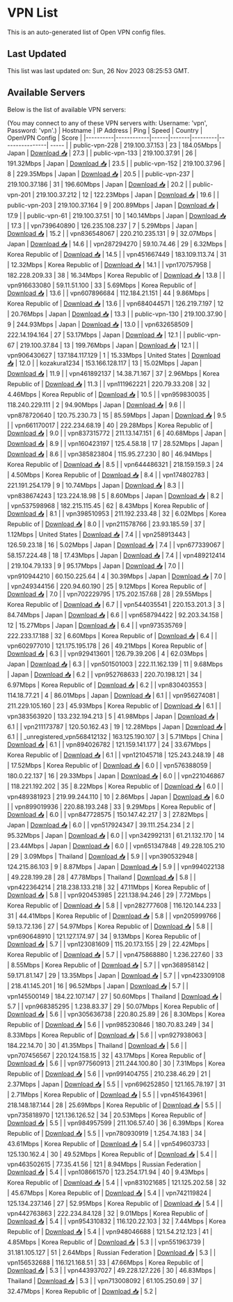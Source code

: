# VPN List

This is an auto-generated list of Open VPN config files.

## Last Updated

This list was last updated on: Sun, 26 Nov 2023 08:25:53 GMT.

## Available Servers

Below is the list of available VPN servers:

(You may connect to any of these VPN servers with: Username: 'vpn', Password: 'vpn'.)
| Hostname | IP Address | Ping | Speed | Country | OpenVPN Config | Score |
|----------|------------|------|-------|---------|----------------| ----- |
| public-vpn-228 | 219.100.37.153 | 23 | 184.05Mbps | Japan | [Download 📥](./configs/server_0_JP.ovpn) | 27.3 |
| public-vpn-133 | 219.100.37.91 | 26 | 191.32Mbps | Japan | [Download 📥](./configs/server_1_JP.ovpn) | 23.5 |
| public-vpn-152 | 219.100.37.96 | 8 | 229.35Mbps | Japan | [Download 📥](./configs/server_2_JP.ovpn) | 20.5 |
| public-vpn-237 | 219.100.37.186 | 31 | 196.60Mbps | Japan | [Download 📥](./configs/server_3_JP.ovpn) | 20.2 |
| public-vpn-201 | 219.100.37.212 | 12 | 122.23Mbps | Japan | [Download 📥](./configs/server_4_JP.ovpn) | 19.6 |
| public-vpn-203 | 219.100.37.164 | 9 | 200.89Mbps | Japan | [Download 📥](./configs/server_5_JP.ovpn) | 17.9 |
| public-vpn-61 | 219.100.37.51 | 10 | 140.14Mbps | Japan | [Download 📥](./configs/server_6_JP.ovpn) | 17.3 |
| vpn739640890 | 126.235.108.237 | 7 | 5.29Mbps | Japan | [Download 📥](./configs/server_7_JP.ovpn) | 15.2 |
| vpn836548067 | 220.210.235.131 | 9 | 32.07Mbps | Japan | [Download 📥](./configs/server_8_JP.ovpn) | 14.6 |
| vpn287294270 | 59.10.74.46 | 29 | 6.32Mbps | Korea Republic of | [Download 📥](./configs/server_9_KR.ovpn) | 14.5 |
| vpn451667449 | 183.109.113.74 | 31 | 12.32Mbps | Korea Republic of | [Download 📥](./configs/server_10_KR.ovpn) | 14.1 |
| vpn170757958 | 182.228.209.33 | 38 | 16.34Mbps | Korea Republic of | [Download 📥](./configs/server_11_KR.ovpn) | 13.8 |
| vpn916633080 | 59.11.51.100 | 33 | 5.69Mbps | Korea Republic of | [Download 📥](./configs/server_12_KR.ovpn) | 13.6 |
| vpn607896684 | 112.184.21.151 | 44 | 9.86Mbps | Korea Republic of | [Download 📥](./configs/server_13_KR.ovpn) | 13.6 |
| vpn684044571 | 126.219.7.197 | 12 | 20.76Mbps | Japan | [Download 📥](./configs/server_14_JP.ovpn) | 13.3 |
| public-vpn-130 | 219.100.37.90 | 9 | 244.93Mbps | Japan | [Download 📥](./configs/server_15_JP.ovpn) | 13.0 |
| vpn632658509 | 222.14.194.164 | 27 | 53.17Mbps | Japan | [Download 📥](./configs/server_16_JP.ovpn) | 12.1 |
| public-vpn-67 | 219.100.37.84 | 13 | 199.76Mbps | Japan | [Download 📥](./configs/server_17_JP.ovpn) | 12.1 |
| vpn906430627 | 137.184.117.129 | 1 | 15.33Mbps | United States | [Download 📥](./configs/server_18_US.ovpn) | 12.0 |
| kozakura1234 | 153.166.128.117 | 13 | 15.02Mbps | Japan | [Download 📥](./configs/server_19_JP.ovpn) | 11.9 |
| vpn461892137 | 14.38.71.167 | 37 | 2.96Mbps | Korea Republic of | [Download 📥](./configs/server_20_KR.ovpn) | 11.3 |
| vpn111962221 | 220.79.33.208 | 32 | 4.46Mbps | Korea Republic of | [Download 📥](./configs/server_21_KR.ovpn) | 10.5 |
| vpn959830035 | 118.240.229.111 | 2 | 94.90Mbps | Japan | [Download 📥](./configs/server_22_JP.ovpn) | 9.6 |
| vpn878720640 | 120.75.230.73 | 15 | 85.59Mbps | Japan | [Download 📥](./configs/server_23_JP.ovpn) | 9.5 |
| vpn661170017 | 222.234.68.19 | 40 | 29.28Mbps | Korea Republic of | [Download 📥](./configs/server_24_KR.ovpn) | 9.0 |
| vpn837315772 | 211.13.147.151 | 6 | 40.68Mbps | Japan | [Download 📥](./configs/server_25_JP.ovpn) | 8.9 |
| vpn160423197 | 125.4.58.18 | 17 | 28.52Mbps | Japan | [Download 📥](./configs/server_26_JP.ovpn) | 8.6 |
| vpn385823804 | 115.95.27.230 | 80 | 46.94Mbps | Korea Republic of | [Download 📥](./configs/server_27_KR.ovpn) | 8.5 |
| vpn644486321 | 218.159.159.3 | 24 | 4.50Mbps | Korea Republic of | [Download 📥](./configs/server_28_KR.ovpn) | 8.4 |
| vpn174802783 | 221.191.254.179 | 9 | 10.74Mbps | Japan | [Download 📥](./configs/server_29_JP.ovpn) | 8.3 |
| vpn838674243 | 123.224.18.98 | 5 | 8.60Mbps | Japan | [Download 📥](./configs/server_30_JP.ovpn) | 8.2 |
| vpn537598968 | 182.215.115.45 | 62 | 8.43Mbps | Korea Republic of | [Download 📥](./configs/server_31_KR.ovpn) | 8.1 |
| vpn398510953 | 211.192.233.48 | 32 | 6.02Mbps | Korea Republic of | [Download 📥](./configs/server_32_KR.ovpn) | 8.0 |
| vpn211578766 | 23.93.185.59 | 37 | 1.12Mbps | United States | [Download 📥](./configs/server_33_US.ovpn) | 7.4 |
| vpn258913443 | 126.59.23.18 | 16 | 5.02Mbps | Japan | [Download 📥](./configs/server_34_JP.ovpn) | 7.4 |
| vpn677339067 | 58.157.224.48 | 18 | 17.43Mbps | Japan | [Download 📥](./configs/server_35_JP.ovpn) | 7.4 |
| vpn489212414 | 219.104.79.133 | 9 | 95.17Mbps | Japan | [Download 📥](./configs/server_36_JP.ovpn) | 7.0 |
| vpn910944210 | 60.150.225.64 | 4 | 30.39Mbps | Japan | [Download 📥](./configs/server_37_JP.ovpn) | 7.0 |
| vpn249344156 | 220.94.60.190 | 25 | 9.12Mbps | Korea Republic of | [Download 📥](./configs/server_38_KR.ovpn) | 7.0 |
| vpn702229795 | 175.202.157.68 | 28 | 29.55Mbps | Korea Republic of | [Download 📥](./configs/server_39_KR.ovpn) | 6.7 |
| vpn544035541 | 220.153.201.3 | 3 | 84.74Mbps | Japan | [Download 📥](./configs/server_40_JP.ovpn) | 6.6 |
| vpn658794422 | 92.203.34.158 | 12 | 15.27Mbps | Japan | [Download 📥](./configs/server_41_JP.ovpn) | 6.4 |
| vpn973535769 | 222.233.17.188 | 32 | 6.60Mbps | Korea Republic of | [Download 📥](./configs/server_42_KR.ovpn) | 6.4 |
| vpn602977010 | 121.175.195.178 | 26 | 49.21Mbps | Korea Republic of | [Download 📥](./configs/server_43_KR.ovpn) | 6.3 |
| vpn929413601 | 126.79.39.206 | 4 | 62.03Mbps | Japan | [Download 📥](./configs/server_44_JP.ovpn) | 6.3 |
| vpn501501003 | 222.11.162.139 | 11 | 9.68Mbps | Japan | [Download 📥](./configs/server_45_JP.ovpn) | 6.2 |
| vpn952768633 | 220.70.198.121 | 34 | 6.97Mbps | Korea Republic of | [Download 📥](./configs/server_46_KR.ovpn) | 6.2 |
| vpn830403553 | 114.18.77.21 | 4 | 86.01Mbps | Japan | [Download 📥](./configs/server_47_JP.ovpn) | 6.1 |
| vpn956274081 | 211.229.105.160 | 23 | 45.93Mbps | Korea Republic of | [Download 📥](./configs/server_48_KR.ovpn) | 6.1 |
| vpn383563920 | 133.232.194.213 | 5 | 41.98Mbps | Japan | [Download 📥](./configs/server_49_JP.ovpn) | 6.1 |
| vpn211173787 | 120.50.162.43 | 19 | 12.28Mbps | Japan | [Download 📥](./configs/server_50_JP.ovpn) | 6.1 |
| _unregistered_vpn568412132 | 163.125.190.107 | 3 | 5.71Mbps | China | [Download 📥](./configs/server_51_CN.ovpn) | 6.1 |
| vpn894026782 | 121.159.141.177 | 24 | 33.67Mbps | Korea Republic of | [Download 📥](./configs/server_52_KR.ovpn) | 6.1 |
| vpn121045718 | 125.243.248.19 | 48 | 17.52Mbps | Korea Republic of | [Download 📥](./configs/server_53_KR.ovpn) | 6.0 |
| vpn576388059 | 180.0.22.137 | 16 | 29.33Mbps | Japan | [Download 📥](./configs/server_54_JP.ovpn) | 6.0 |
| vpn221046867 | 118.221.192.202 | 35 | 8.22Mbps | Korea Republic of | [Download 📥](./configs/server_55_KR.ovpn) | 6.0 |
| vpn489381923 | 219.99.244.110 | 10 | 2.86Mbps | Japan | [Download 📥](./configs/server_56_JP.ovpn) | 6.0 |
| vpn899019936 | 220.88.193.248 | 33 | 9.29Mbps | Korea Republic of | [Download 📥](./configs/server_57_KR.ovpn) | 6.0 |
| vpn847728575 | 150.147.42.217 | 3 | 27.82Mbps | Japan | [Download 📥](./configs/server_58_JP.ovpn) | 6.0 |
| vpn517924347 | 39.111.254.234 | 2 | 95.32Mbps | Japan | [Download 📥](./configs/server_59_JP.ovpn) | 6.0 |
| vpn342992131 | 61.21.132.170 | 14 | 23.44Mbps | Japan | [Download 📥](./configs/server_60_JP.ovpn) | 6.0 |
| vpn651347848 | 49.228.105.210 | 29 | 3.09Mbps | Thailand | [Download 📥](./configs/server_61_TH.ovpn) | 5.9 |
| vpn390532948 | 124.215.86.103 | 9 | 8.87Mbps | Japan | [Download 📥](./configs/server_62_JP.ovpn) | 5.9 |
| vpn994022138 | 49.228.199.28 | 28 | 47.78Mbps | Thailand | [Download 📥](./configs/server_63_TH.ovpn) | 5.8 |
| vpn422364214 | 218.238.133.218 | 32 | 47.11Mbps | Korea Republic of | [Download 📥](./configs/server_64_KR.ovpn) | 5.8 |
| vpn920453985 | 221.138.94.246 | 29 | 7.72Mbps | Korea Republic of | [Download 📥](./configs/server_65_KR.ovpn) | 5.8 |
| vpn282777608 | 116.120.144.233 | 31 | 44.41Mbps | Korea Republic of | [Download 📥](./configs/server_66_KR.ovpn) | 5.8 |
| vpn205999766 | 59.13.72.136 | 27 | 54.97Mbps | Korea Republic of | [Download 📥](./configs/server_67_KR.ovpn) | 5.8 |
| vpn690648910 | 121.127.174.97 | 34 | 9.13Mbps | Korea Republic of | [Download 📥](./configs/server_68_KR.ovpn) | 5.7 |
| vpn123081609 | 115.20.173.155 | 29 | 22.42Mbps | Korea Republic of | [Download 📥](./configs/server_69_KR.ovpn) | 5.7 |
| vpn475868880 | 1.236.227.60 | 33 | 8.55Mbps | Korea Republic of | [Download 📥](./configs/server_70_KR.ovpn) | 5.7 |
| vpn368958142 | 59.171.81.147 | 29 | 13.35Mbps | Japan | [Download 📥](./configs/server_71_JP.ovpn) | 5.7 |
| vpn423309108 | 218.41.145.201 | 16 | 96.52Mbps | Japan | [Download 📥](./configs/server_72_JP.ovpn) | 5.7 |
| vpn145500149 | 184.22.107.147 | 27 | 50.60Mbps | Thailand | [Download 📥](./configs/server_73_TH.ovpn) | 5.7 |
| vpn968385295 | 1.238.83.37 | 29 | 50.07Mbps | Korea Republic of | [Download 📥](./configs/server_74_KR.ovpn) | 5.6 |
| vpn305636738 | 220.80.25.89 | 26 | 8.30Mbps | Korea Republic of | [Download 📥](./configs/server_75_KR.ovpn) | 5.6 |
| vpn985230846 | 180.70.83.249 | 34 | 8.33Mbps | Korea Republic of | [Download 📥](./configs/server_76_KR.ovpn) | 5.6 |
| vpn927938063 | 184.22.14.70 | 30 | 41.35Mbps | Thailand | [Download 📥](./configs/server_77_TH.ovpn) | 5.6 |
| vpn707456567 | 220.124.158.15 | 32 | 43.17Mbps | Korea Republic of | [Download 📥](./configs/server_78_KR.ovpn) | 5.6 |
| vpn977560913 | 211.244.100.80 | 30 | 7.31Mbps | Korea Republic of | [Download 📥](./configs/server_79_KR.ovpn) | 5.6 |
| vpn991404755 | 210.238.46.29 | 21 | 2.37Mbps | Japan | [Download 📥](./configs/server_80_JP.ovpn) | 5.5 |
| vpn696252850 | 121.165.78.197 | 31 | 2.71Mbps | Korea Republic of | [Download 📥](./configs/server_81_KR.ovpn) | 5.5 |
| vpn451643961 | 218.148.187.144 | 28 | 25.69Mbps | Korea Republic of | [Download 📥](./configs/server_82_KR.ovpn) | 5.5 |
| vpn735818970 | 121.136.126.52 | 34 | 20.53Mbps | Korea Republic of | [Download 📥](./configs/server_83_KR.ovpn) | 5.5 |
| vpn984957599 | 211.106.57.40 | 36 | 6.39Mbps | Korea Republic of | [Download 📥](./configs/server_84_KR.ovpn) | 5.5 |
| vpn780930919 | 1.254.74.183 | 34 | 43.61Mbps | Korea Republic of | [Download 📥](./configs/server_85_KR.ovpn) | 5.4 |
| vpn549603733 | 125.130.162.4 | 30 | 49.52Mbps | Korea Republic of | [Download 📥](./configs/server_86_KR.ovpn) | 5.4 |
| vpn463502615 | 77.35.41.56 | 121 | 8.94Mbps | Russian Federation | [Download 📥](./configs/server_87_RU.ovpn) | 5.4 |
| vpn108661570 | 123.254.171.94 | 40 | 9.43Mbps | Korea Republic of | [Download 📥](./configs/server_88_KR.ovpn) | 5.4 |
| vpn831021685 | 121.125.202.58 | 32 | 45.67Mbps | Korea Republic of | [Download 📥](./configs/server_89_KR.ovpn) | 5.4 |
| vpn742119824 | 125.134.237.146 | 27 | 52.95Mbps | Korea Republic of | [Download 📥](./configs/server_90_KR.ovpn) | 5.4 |
| vpn442763863 | 222.234.84.128 | 32 | 9.01Mbps | Korea Republic of | [Download 📥](./configs/server_91_KR.ovpn) | 5.4 |
| vpn954310832 | 116.120.22.103 | 32 | 7.44Mbps | Korea Republic of | [Download 📥](./configs/server_92_KR.ovpn) | 5.4 |
| vpn948046688 | 121.54.212.123 | 41 | 4.85Mbps | Korea Republic of | [Download 📥](./configs/server_93_KR.ovpn) | 5.3 |
| vpn551963739 | 31.181.105.127 | 51 | 2.64Mbps | Russian Federation | [Download 📥](./configs/server_94_RU.ovpn) | 5.3 |
| vpn156532688 | 116.121.168.51 | 33 | 47.66Mbps | Korea Republic of | [Download 📥](./configs/server_95_KR.ovpn) | 5.3 |
| vpn443937027 | 49.228.127.226 | 30 | 46.83Mbps | Thailand | [Download 📥](./configs/server_96_TH.ovpn) | 5.3 |
| vpn713008092 | 61.105.250.69 | 37 | 32.47Mbps | Korea Republic of | [Download 📥](./configs/server_97_KR.ovpn) | 5.2 |
